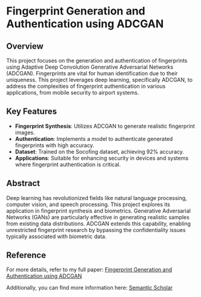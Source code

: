 # Fingerprint Generation and Authentication using ADCGAN

## Overview
This project focuses on the generation and authentication of fingerprints using Adaptive Deep Convolution Generative Adversarial Networks (ADCGAN). Fingerprints are vital for human identification due to their uniqueness. This project leverages deep learning, specifically ADCGAN, to address the complexities of fingerprint authentication in various applications, from mobile security to airport systems.

## Key Features
- **Fingerprint Synthesis**: Utilizes ADCGAN to generate realistic fingerprint images.
- **Authentication**: Implements a model to authenticate generated fingerprints with high accuracy.
- **Dataset**: Trained on the Socofing dataset, achieving 92% accuracy.
- **Applications**: Suitable for enhancing security in devices and systems where fingerprint authentication is critical.

## Abstract
Deep learning has revolutionized fields like natural language processing, computer vision, and speech processing. This project explores its application in fingerprint synthesis and biometrics. Generative Adversarial Networks (GANs) are particularly effective in generating realistic samples from existing data distributions. ADCGAN extends this capability, enabling unrestricted fingerprint research by bypassing the confidentiality issues typically associated with biometric data.

## Reference
For more details, refer to my full paper: [Fingerprint Generation and Authentication using ADCGAN](https://ieeexplore.ieee.org/document/10178664)

Additionally, you can find more information here: [Semantic Scholar](https://www.semanticscholar.org/paper/Fingerprint-generation-and-authentication-though-Mustafa-Zehra/a810bb649e887f80476d4deecae786049616da19)

